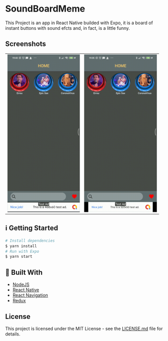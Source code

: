<h1>
  SoundBoardMeme
</h1>
<p>
This Project is an app in React Native builded with Expo, it is a board of instant buttons with sound efcts and, in fact, is a little funny.
 </p>

## Screenshots
<table>
  <tr>
    <td>
      <img height="500" src="/src/screenshot/screen1.gif">
    </td>
    <td>
      <img height="500" src="/src/screenshot/screen2.gif">
    </td>
  </tr>
</table>

## :information_source: Getting Started

```bash
# Install dependencies
$ yarn install
# Run with Expo
$ yarn start 
```
## :rocket: Built With
- [NodeJS](https://nodejs.org/en/)
- [React Native](https://facebook.github.io/react-native/)
- [React Navigation](https://reactnavigation.org/)
- [Redux](https://redux.js.org/)

## License

This project is licensed under the MIT License - see the <a href="" target="_blank">LICENSE.md</a> file for details.
